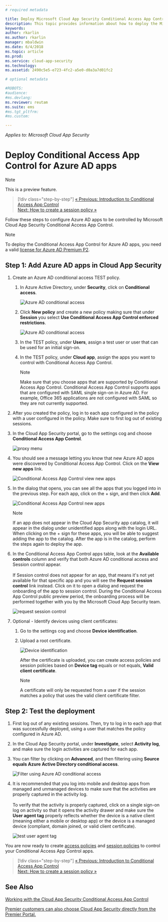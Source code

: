 ```yaml
---
# required metadata

title: Deploy Microsoft Cloud App Security Conditional Access App Control for Azure AD apps| Microsoft Docs
description: This topic provides information about how to deploy the Microsoft Cloud App Security Conditional Access App Control reverse proxy features for Azure AD apps.
keywords:
author: rkarlin
ms.author: rkarlin
manager: mbaldwin
ms.date: 6/4/2018
ms.topic: article
ms.prod:
ms.service: cloud-app-security
ms.technology:
ms.assetid: 2490c5e5-e723-4fc2-a5e0-d0a3a7d01fc2

# optional metadata

#ROBOTS:
#audience:
#ms.devlang:
ms.reviewer: reutam
ms.suite: ems
#ms.tgt_pltfrm:
#ms.custom:

---
```

*Applies to: Microsoft Cloud App Security*

# Deploy Conditional Access App Control for Azure AD apps

> [!NOTE]
> This is a preview feature.



>[!div class="step-by-step"]
[« Previous: Introduction to Conditional Access App Control](proxy-intro-aad.md)<br>
[Next: How to create a session policy »](session-policy-aad.md)


Follow these steps to configure Azure AD apps to be controlled by Microsoft Cloud App Security Conditional Access App Control.

> [!NOTE]
> To deploy the Conditional Access App Control for Azure AD apps, you need a valid [license for Azure AD Premium P2](https://docs.microsoft.com/azure/active-directory/license-users-groups).

## Step 1: Add Azure AD apps in Cloud App Security  

1. Create an Azure AD conditional access TEST policy.

   1. In Azure Active Directory, under **Security**, click on **Conditional access**.

      ![Azure AD conditional access](./media/aad-conditional-access.png)

   2. Click **New policy** and create a new policy making sure that under **Session** you select **Use Conditional Access App Control enforced restrictions**.

      ![Azure AD conditional access](./media/proxy-deploy-restrictions-aad.png)

   3. In the TEST policy, under **Users**, assign a test user or user that can be used for an initial sign-on.
    
   4. In the TEST policy, under **Cloud app**, assign the apps you want to control with Conditional Access App Control. 

      > [!NOTE]
      >Make sure that you choose apps that are supported by Conditional Access App Control. Conditional Access App Control supports apps that are configured with SAML single sign-on in Azure AD. For example, Office 365 applications are not configured with SAML so they are not currently supported.


2. After you created the policy, log in to each app configured in the policy with a user configured in the policy. Make sure to first log out of existing sessions.

3. In the Cloud App Security portal, go to the settings cog and choose **Conditional Access App Control**. 
    
     ![proxy menu](./media/proxy-menu.png)

4. You should see a message letting you know that new Azure AD apps were discovered by Conditional Access App Control. Click on the **View new apps** link.

   ![Conditional Access App Control view new apps](./media/proxy-view-new-apps.png)

5. In the dialog that opens, you can see all the apps that you logged into in the previous step. For each app, click on the + sign, and then click **Add**.

   ![Conditional Access App Control new apps](./media/proxy-new-app.png)

   > [!NOTE]
   > If an app does not appear in the Cloud App Security app catalog, it will appear in the dialog under unidentified apps along with the login URL. When clicking on the + sign for these apps, you will be able to suggest adding the app to the catalog. After the app is in the catalog, perform the steps again to deploy the app. 

6. In the Conditional Access App Control apps table, look at the **Available controls** column and verify that both Azure AD conditional access and Session control appear. <br></br>If Session control does not appear for an app, that means it's not yet available for that specific app and you will see the **Request session control** link instead. Click on it to open a dialog and request the onboarding of the app to session control. During the Conditional Access App Control public preview period, the onboarding process will be performed together with you by the Microsoft Cloud App Security team.
  
   ![request session control](./media/proxy-view-new-apps.png)

7. Optional - Identify devices using client certificates:

   1. Go to the settings cog and choose **Device identification**.

   2. Upload a root certificate.

      ![Device identification](./media/device-identification.png)
 
      After the certificate is uploaded, you can create access policies and session policies based on **Device tag** equals or not equals, **Valid client certificate**.
 
      > [!NOTE]
      >A certificate will only be requested from a user if the session matches a policy that uses the valid client certificate filter. 

## Step 2: Test the deployment

1. First log out of any existing sessions. Then, try to log in to each app that was successfully deployed, using a user that matches the policy configured in Azure AD. 

2. In the Cloud App Security portal, under **Investigate**, select **Activity log**, and make sure the login activities are captured for each app.

3. You can filter by clicking on **Advanced**, and then filtering using **Source equals Azure Active Directory conditional access**.

    ![Filter using Azure AD conditional access](./media/sso-logon.png)

4. It is recommended that you log into mobile and desktop apps from managed and unmanaged devices to make sure that the activities are properly captured in the activity log.<br></br>
   To verify that the activity is properly captured, click on a single sign-on log on activity so that it opens the activity drawer and make sure the **User agent tag** properly reflects whether the device is a native client (meaning either a mobile or desktop app) or the device is a managed device (compliant, domain joined, or valid client certificate).
 
   ![test user agent tag](./media/domain-joined.png)


You are now ready to create [access policies](access-policy-aad.md) and [session policies](session-policy-aad.md) to control your Conditional Access App Control apps.


>[!div class="step-by-step"]
[« Previous: Introduction to Conditional Access App Control](proxy-intro-aad.md)<br>
[Next: How to create a session policy »](session-policy-aad.md)


## See Also  
[Working with the Cloud App Security Conditional Access App Control](proxy-intro-aad.md)   

[Premier customers can also choose Cloud App Security directly from the Premier Portal.](https://premier.microsoft.com/)  
  